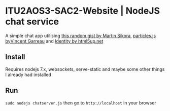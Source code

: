 ITU2AOS3-SAC2-Website | NodeJS chat service
==
A simple chat app utilising [this random gist by Martin Sikora](https://gist.github.com/martinsik/2031681), [particles.js byVincent Garreau](https://github.com/VincentGarreau/particles.js/) and [Identity by html5up.net](https://html5up.net/identity)

Install
--
Requires nodejs 7.x, websockets, serve-static and maybe some other things I already had installed

Run
--
`sudo nodejs chatserver.js` then go to `http://localhost` in your browser
